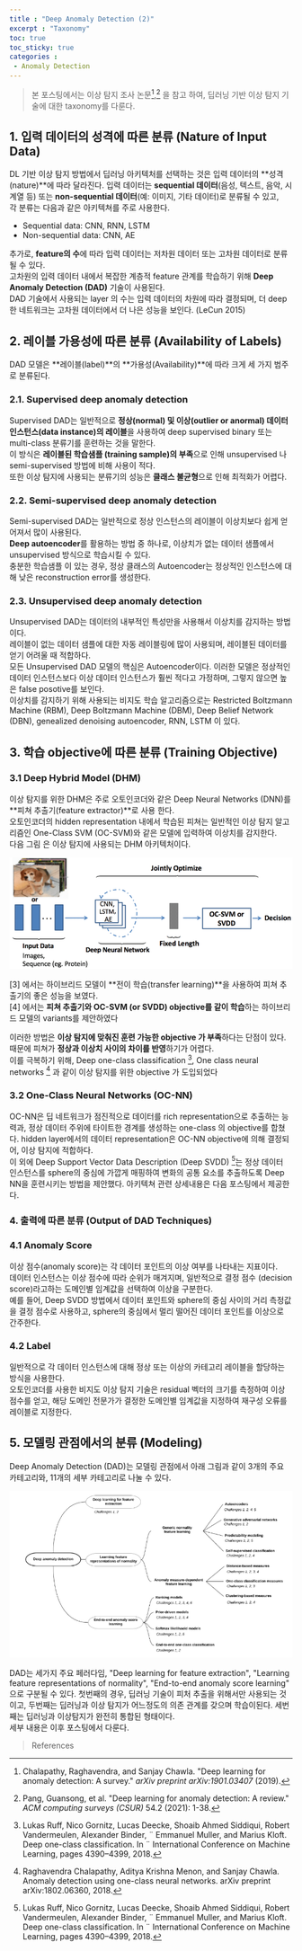 ```yaml
---
title : "Deep Anomaly Detection (2)"
excerpt : "Taxonomy"
toc: true
toc_sticky: true
categories :	
 - Anomaly Detection
---
```

> 본 포스팅에서는 이상 탐지 조사 논문[^1],[^2] 을 참고 하여,
> 딥러닝 기반 이상 탐지 기술에 대한 taxonomy를 다룬다.



## 1. 입력 데이터의 성격에 따른 분류 (Nature of Input Data) 

DL 기반 이상 탐지 방법에서 딥러닝 아키텍처를 선택하는 것은 입력 데이터의 **성격(nature)**에 따라 달라진다. 
입력 데이터는 **sequential 데이터**(음성, 텍스트, 음악, 시계열 등) 또는 **non-sequential 데이터**(예: 이미지, 기타 데이터)로 분류될 수 있고,<br/>각 분류는 다음과 같은 아키텍쳐를 주로 사용한다.

- Sequential data: CNN, RNN, LSTM
- Non-sequential data: CNN, AE 

추가로, **feature의 수**에 따라 입력 데이터는 저차원 데이터 또는 고차원 데이터로 분류될 수 있다. <br/>고차원의 입력 데이터 내에서 복잡한 계층적 feature 관계를 학습하기 위해 **Deep Anomaly Detection (DAD)** 기술이 사용된다. <br/>DAD 기술에서 사용되는 layer 의 수는 입력 데이터의 차원에 따라 결정되며, 더 deep 한 네트워크는 고차원 데이터에서 더 나은 성능을 보인다.  (LeCun 2015)



## 2. 레이블 가용성에 따른 분류 (Availability of Labels) 

DAD 모델은 **레이블(label)**의 **가용성(Availability)**에 따라 크게 세 가지 범주로 분류된다. 

### 2.1. Supervised deep anomaly detection

Supervised DAD는 일반적으로 **정상(normal) 및 이상(outlier or anormal) 데이터 인스턴스(data instance)의 레이블**을 사용하여 deep supervised binary 또는 multi-class 분류기를 훈련하는 것을 말한다. <br/>
이 방식은 **레이블된 학습샘플 (training sample)의 부족**으로 인해 unsupervised 나 semi-supervised 방법에 비해 사용이 적다. <br/>
또한 이상 탐지에 사용되는 분류기의 성능은 **클래스 불균형**으로 인해 최적화가 어렵다.

### 2.2. Semi-supervised deep anomaly detection

Semi-supervised DAD는 일반적으로 정상 인스턴스의 레이블이 이상치보다 쉽게 얻어져서 많이 사용된다. <br/>
**Deep autoencoder**를 활용하는 방법 중 하나로, 이상치가 없는 데이터 샘플에서 unsupervised 방식으로 학습시킬 수 있다. <br/>
충분한 학습샘플 이 있는 경우, 정상 클래스의 Autoencoder는 정상적인 인스턴스에 대해 낮은 reconstruction error를 생성한다. <br/>

### 2.3. Unsupervised deep anomaly detection

Unsupervised DAD는 데이터의 내부적인 특성만을 사용해서 이상치를 감지하는 방법이다. <br/>
레이블이 없는 데이터 샘플에 대한 자동 레이블링에 많이 사용되며, 레이블된 데이터를 얻기 어려울 때 적합하다. <br/>
모든 Unsupervised DAD 모델의 핵심은 Autoencoder이다. 이러한 모델은 정상적인 데이터 인스턴스보다 이상 데이터 인스턴스가 훨씬 적다고 가정하며, 그렇지 않으면 높은 false posotive를 보인다. <br/>
이상치를 감지하기 위해 사용되는 비지도 학습 알고리즘으로는 Restricted Boltzmann Machine (RBM), Deep Boltzmann Machine (DBM), Deep Belief Network (DBN), genealized denoising autoencoder, RNN, LSTM 이 있다.



## 3. 학습 objective에 따른 분류 (Training Objective)

### 3.1 Deep Hybrid Model (DHM)

이상 탐지를 위한 DHM은 주로 오토인코더와 같은 Deep Neural Networks (DNN)를 **피쳐 추출기(feature extractor)**로 사용 한다. <br/>
오토인코더의 hidden representation 내에서 학습된 피쳐는 일반적인 이상 탐지 알고리즘인 One-Class SVM (OC-SVM)와 같은 모델에 입력하여 이상치를 감지한다.<br/>
다음 그림 은 이상 탐지에 사용되는 DHM 아키텍처이다. 

![Deep Hybrid Model Architecture.](/assets/img/2023-04-14-DAD02/Deep-Hybrid-Model-Architecture.png)



[3] 에서는 하이브리드 모델이 **전이 학습(transfer learning)**을 사용하여 피쳐 추출기의 좋은 성능을 보였다. <br/>
[4] 에서는 **피쳐 추출기와 OC-SVM (or SVDD) objective를 같이 학습**하는 하이브리드 모델의 variants를 제안하였다<br/>

이러한 방법은 **이상 탐지에 맞춰진 훈련 가능한 objective 가 부족**하다는 단점이 있다. 
때문에 피쳐가 **정상과 이상치 사이의 차이를 반영**하기가 어렵다. <br/>
이를 극복하기 위해, Deep one-class classification [^5], One class neural networks [^6] 과 같이 이상 탐지를 위한 objective 가 도입되었다

### 3.2 One-Class Neural Networks (OC-NN)

 OC-NN은 딥 네트워크가 점진적으로 데이터를 rich representation으로 추출하는 능력과, 정상 데이터 주위에 타이트한 경계를 생성하는 one-class 의 objective를 합쳤다. hidden layer에서의 데이터 representation은 OC-NN objective에 의해 결정되어, 이상 탐지에 적합하다. <br/>
이 외에 Deep Support Vector Data Description (Deep SVDD) [^5]는 정상 데이터 인스턴스를 sphere의 중심에 가깝게 매핑하여 변화의 공통 요소를 추출하도록 Deep NN을 훈련시키는 방법을 제안했다. 아키텍쳐 관련 상세내용은 다음 포스팅에서 제공한다.



### 4. 출력에 따른 분류 (Output of DAD Techniques)

### 4.1 Anomaly Score

이상 점수(anomaly score)는 각 데이터 포인트의 이상 여부를 나타내는 지표이다. <br/>
데이터 인스턴스는 이상 점수에 따라 순위가 매겨지며, 일반적으로 결정 점수 (decision score)라고하는 도메인별 임계값을 선택하여 이상을 구분한다. <br/>
예를 들어, Deep SVDD 방법에서 데이터 포인트와 sphere의 중심 사이의 거리 측정값을 결정 점수로 사용하고, sphere의 중심에서 멀리 떨어진 데이터 포인트를 이상으로 간주한다.<br/>

### 4.2 Label 

일반적으로 각 데이터 인스턴스에 대해 정상 또는 이상의 카테고리 레이블을 할당하는 방식을 사용한다. <br/>
오토인코더를 사용한 비지도 이상 탐지 기술은 residual 벡터의 크기를 측정하여 이상 점수를 얻고, 해당 도메인 전문가가 결정한 도메인별 임계값을 지정하여 재구성 오류를 레이블로 지정한다.

## 5. 모델링 관점에서의 분류 (Modeling)



Deep Anomaly Detection (DAD)는 모델링 관점에서 아래 그림과 같이 3개의 주요 카테고리와, 11개의 세부 카테고리로 나눌 수 있다.

<img src="/assets/img/2023-04-14-DAD02/image-20230418094441252.png" alt="image-20230418094441252" style="zoom:80%;" />

DAD는 세가지 주요 페러다임, "Deep learning for feature extraction", "Learning feature representations of normality", "End-to-end anomaly score learning" 으로 구분될 수 있다. 첫번째의 경우, 딥러닝 기술이 피처 추출을 위해서만 사용되는 것이고, 두번째는 딥러닝과 이상 탐지가 어느정도의 의존 관계를 갖으며 학습이된다. 
세번째는 딥러닝과 이상탐지가 완전히 통합된 형태이다. <br/>
세부 내용은 이후 포스팅에서 다룬다.





> References

[^1]: Chalapathy, Raghavendra, and Sanjay Chawla. "Deep learning for anomaly detection: A survey." *arXiv preprint arXiv:1901.03407* (2019).
[^2]: Pang, Guansong, et al. "Deep learning for anomaly detection: A review." *ACM computing surveys (CSUR)* 54.2 (2021): 1-38.
[^3]: Sinno Jialin Pan, Qiang Yang, et al. A survey on transfer learning. IEEE Transactions on knowledge and data engineering, 22(10):1345–1359, 2010. 
[^4]: Tolga Ergen, Ali Hassan Mirza, and Suleyman Serdar Kozat. Unsupervised and semi-supervised anomaly detection with lstm neural networks. arXiv preprint arXiv:1710.09207, 2017
[^5]: Lukas Ruff, Nico Gornitz, Lucas Deecke, Shoaib Ahmed Siddiqui, Robert Vandermeulen, Alexander Binder, ¨ Emmanuel Muller, and Marius Kloft. Deep one-class classification. In ¨ International Conference on Machine Learning, pages 4390–4399, 2018.
[^6]:  Raghavendra Chalapathy, Aditya Krishna Menon, and Sanjay Chawla. Anomaly detection using one-class neural networks. arXiv preprint arXiv:1802.06360, 2018. 
